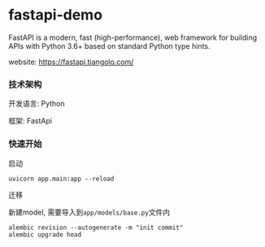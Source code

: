 # fastapi-demo

FastAPI is a modern, fast (high-performance), web framework for building APIs with Python 3.6+ based on standard Python type hints.

website: https://fastapi.tiangolo.com/

### 技术架构

开发语言: Python

框架: FastApi

### 快速开始

启动

```shell script
uvicorn app.main:app --reload
```

迁移 

新建model, 需要导入到`app/models/base.py`文件内

```shell script
alembic revision --autogenerate -m "init commit"
alembic upgrade head 
```
